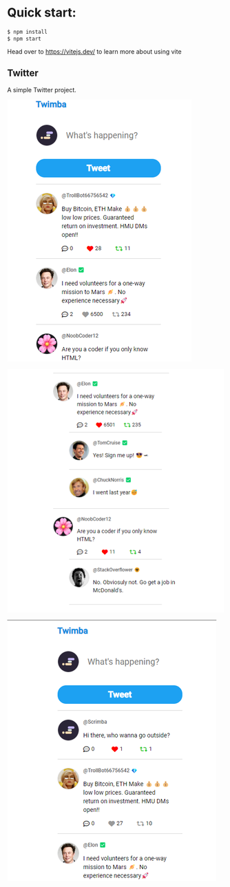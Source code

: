# Quick start:

```
$ npm install
$ npm start
```

Head over to https://vitejs.dev/ to learn more about using vite

## Twitter

A simple Twitter project.

![Alt text](twimba-one.png)

![Alt text](twimba-three.png)

![Alt text](twimba-two.png)
